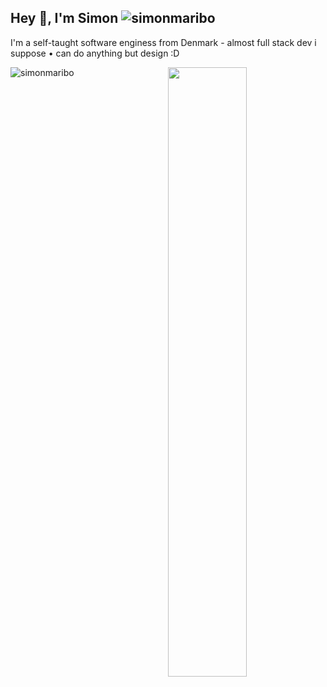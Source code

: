 <h2>Hey 👋, I'm Simon <img src="https://komarev.com/ghpvc/?username=simonmaribo&label=Profile%20Views&color=28a0dc&style=flat" alt="simonmaribo" /></h2>
<p>I'm a self-taught software enginess from Denmark - almost full stack dev i suppose • can do anything but design :D</p>

<a target="_blank" rel="opener" href="https://wakatime.com/@simonmaribo">
    <img src="https://github-readme-stats.vercel.app/api/wakatime?username=simonmaribo&border_radius=5px&theme=dark&title_color=28a0dc&bg_color=161B22&border_color=161B22&icon_color=58a6ff&show_icons=true&disable_animations=true&custom_title=Weekly%20Stats&update=false" width="50%" align="right">
</a>

<p><img src="https://github-readme-stats.vercel.app/api/top-langs?username=simonmaribo&show_icons=true&theme=dark&title_color=28a0dc&bg_color=161B22&border_color=161B22&icon_color=58a6ff&locale=en&layout=compact&update=true" alt="simonmaribo" /></p>
